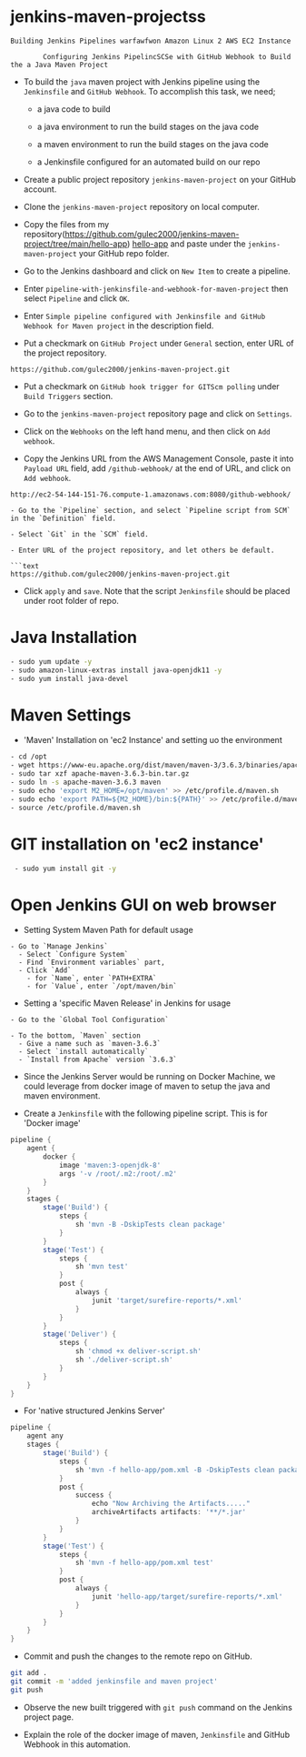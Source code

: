 # jenkins-maven-projectss
```texttwarfsffsssfczsvzdvzdvdzawffweafc
Building Jenkins Pipelines warfawfwon Amazon Linux 2 AWS EC2 Instance
```
```text csacsvcsvsdv
        Configuring Jenkins PipelincSCSe with GitHub Webhook to Build the a Java Maven Project
```

- To build the `java` maven project with Jenkins pipeline using the `Jenkinsfile` and `GitHub Webhook`. To accomplish this task, we need;

  - a java code to build

  - a java environment to run the build stages on the java code

  - a maven environment to run the build stages on the java code

  - a Jenkinsfile configured for an automated build on our repo

- Create a public project repository `jenkins-maven-project` on your GitHub account.

- Clone the `jenkins-maven-project` repository on local computer.

- Copy the files from my repository(https://github.com/gulec2000/jenkins-maven-project/tree/main/hello-app)  [hello-app](./hello-app)  and paste under the `jenkins-maven-project` your  GitHub repo folder.

- Go to the Jenkins dashboard and click on `New Item` to create a pipeline.

- Enter `pipeline-with-jenkinsfile-and-webhook-for-maven-project` then select `Pipeline` and click `OK`.

- Enter `Simple pipeline configured with Jenkinsfile and GitHub Webhook for Maven project` in the description field.

- Put a checkmark on `GitHub Project` under `General` section, enter URL of the project repository.

```text
https://github.com/gulec2000/jenkins-maven-project.git
```

- Put a checkmark on `GitHub hook trigger for GITScm polling` under `Build Triggers` section.

- Go to the `jenkins-maven-project` repository page and click on `Settings`.

- Click on the `Webhooks` on the left hand menu, and then click on `Add webhook`.

- Copy the Jenkins URL from the AWS Management Console, paste it into `Payload URL` field, add `/github-webhook/` at the end of URL, and click on `Add webhook`.

```text
http://ec2-54-144-151-76.compute-1.amazonaws.com:8080/github-webhook/

- Go to the `Pipeline` section, and select `Pipeline script from SCM` in the `Definition` field.

- Select `Git` in the `SCM` field.

- Enter URL of the project repository, and let others be default.

```text
https://github.com/gulec2000/jenkins-maven-project.git
```

- Click `apply` and `save`. Note that the script `Jenkinsfile` should be placed under root folder of repo.

# Java Installation
```bash
- sudo yum update -y
- sudo amazon-linux-extras install java-openjdk11 -y
- sudo yum install java-devel 
```
# Maven Settings

- 'Maven' Installation on 'ec2 Instance' and setting uo the environment
```bash
- cd /opt
- wget https://www-eu.apache.org/dist/maven/maven-3/3.6.3/binaries/apache-maven-3.6.3-bin.tar.gz
- sudo tar xzf apache-maven-3.6.3-bin.tar.gz
- sudo ln -s apache-maven-3.6.3 maven
- sudo echo 'export M2_HOME=/opt/maven' >> /etc/profile.d/maven.sh
- sudo echo 'export PATH=${M2_HOME}/bin:${PATH}' >> /etc/profile.d/maven.sh
- source /etc/profile.d/maven.sh
```
# GIT installation on 'ec2 instance'
```bash
 - sudo yum install git -y
```
# Open Jenkins GUI on web browser
- Setting System Maven Path for default usage
```text
- Go to `Manage Jenkins`
  - Select `Configure System`
  - Find `Environment variables` part,
  - Click `Add`
    - for `Name`, enter `PATH+EXTRA` 
    - for `Value`, enter `/opt/maven/bin`
```
- Setting a 'specific Maven Release' in Jenkins for usage
```text
- Go to the `Global Tool Configuration`

- To the bottom, `Maven` section
  - Give a name such as `maven-3.6.3`
  - Select `install automatically`
  - `Install from Apache` version `3.6.3`
```
- Since the Jenkins Server would be  running on Docker Machine, we could leverage from docker image of maven to setup the java and maven environment.

- Create a `Jenkinsfile` with the following pipeline script. This is for 'Docker image'

```groovy
pipeline {
    agent {
        docker {
            image 'maven:3-openjdk-8'
            args '-v /root/.m2:/root/.m2'
        }
    }
    stages {
        stage('Build') {
            steps {
                sh 'mvn -B -DskipTests clean package'
            }
        }
        stage('Test') {
            steps {
                sh 'mvn test'
            }
            post {
                always {
                    junit 'target/surefire-reports/*.xml'
                }
            }
        }
        stage('Deliver') {
            steps {
                sh 'chmod +x deliver-script.sh'
                sh './deliver-script.sh'
            }
        }
    }
}
```

- For 'native structured Jenkins Server'

```groovy
pipeline {
    agent any
    stages {
        stage('Build') {
            steps {
                sh 'mvn -f hello-app/pom.xml -B -DskipTests clean package'
            }
            post {
                success {
                    echo "Now Archiving the Artifacts....."
                    archiveArtifacts artifacts: '**/*.jar'
                }
            }
        }
        stage('Test') {
            steps {
                sh 'mvn -f hello-app/pom.xml test'
            }
            post {
                always {
                    junit 'hello-app/target/surefire-reports/*.xml'
                }
            }
        }
    }
}
```

- Commit and push the changes to the remote repo on GitHub.

```bash
git add .
git commit -m 'added jenkinsfile and maven project'
git push
```

- Observe the new built triggered with `git push` command on the Jenkins project page.

- Explain the role of the docker image of maven, `Jenkinsfile` and GitHub Webhook in this automation.
